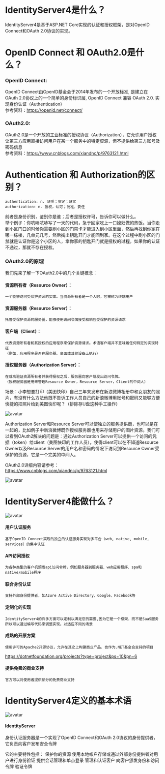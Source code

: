 # IdentityServer4是什么？
IdentityServer4是基于ASP.NET Core实现的认证和授权框架，是对OpenID Connect和OAuth 2.0协议的实现。
 
# OpenID Connect 和 OAuth2.0是什么？
 ### OpenID Connect: 
   OpenID Connect由OpenID基金会于2014年发布的一个开放标准, 是建立在OAuth 2.0协议上的一个简单的身份标识层, OpenID Connect 兼容 OAuth 2.0. 实现身份认证（Authentication）    
   参考资料：https://openid.net/connect/
 ### OAuth2.0:  
   OAuth2.0是一个开放的工业标准的授权协议（Authorization），它允许用户授权让第三方应用直接访问用户在某一个服务中的特定资源，但不提供给第三方账号及密码信息    
   参考资料：https://www.cnblogs.com/xiandnc/p/9763121.html
# Authentication 和 Authorization的区别？
    authentication: n. 证明；鉴定；证实
    authorization: n. 授权，认可；批准，委任
    
前者是身份识别，鉴别你是谁；后者是授权许可，告诉你可以做什么。        
举个例子：你吭哧吭哧写了一天的代码，急于回家吃上一口媳妇做的热饭。当你走到小区门口的时候你需要刷小区的门禁卡才能进入到小区里面，然后再找到你家在哪一栋楼，几单元几号，然后掏出钥匙开门才能回到家。在这个过程中刷小区的门禁就是认证你是这个小区的人，拿你家的钥匙开门就是授权的过程，如果你的认证不通过，那就不存在授权。

### OAuth2.0的原理
我们先来了解一下OAuth2.0中的几个关键概念：

#### 资源所有者（Resource Owner）：
    一个能够访问受保护资源的实体。当资源所有者是一个人时，它被称为终端用户

#### 资源服务器（Resource Server）：
    托管受保护资源的服务器，能够使用访问令牌接受和响应受保护的资源请求

#### 客户端（Client）：
    代表资源所有者和其授权的应用程序来保护资源请求。术语客户端并不意味着任何特定的实现特征
    （例如，应用程序是否在服务器、桌面或其他设备上执行）

#### 授权服务器（Authorization Server）：
    在成功验证资源所有者并获得授权之后，服务器向客户端发出访问令牌。
    （授权服务器是用来管理Resource Owner，Resource Server，Client的中间人）

场景：小李想要打印（美图快印）自己三年来发布在新浪微博相册中和女朋友的照片，有没有什么方法他既不告诉工作人员自己的新浪微博用账号和密码又能够方便快捷的把照片给到美图快印呢？（排除存U盘这种手工操作）

![avatar](https://img2018.cnblogs.com/blog/1413706/201810/1413706-20181009223131701-1576956298.jpg)

Authorization Server和Resource Server可以使独立的服务提供商，也可以是在一起的，比如例子中新浪微博既作授权服务器也用来存储用户的图片资源。我们可以看到OAuth2解决的问题是：通过Authorization Server可以提供一个访问的凭据（token）给client（美图快印的工作人员），使得client可以在不知道Resource Owner以及Resource Server的用户名和密码的情况下访问到Resource Owner受保护的资源，它是一个完美的中间人。　　

OAuth2.0详细内容请参考：https://www.cnblogs.com/xiandnc/p/9763121.html

![avatar](https://github.com/KenWang007/IdentityServer4Demo/blob/master/whoarewe.jpg)

# IdentityServer4能做什么？
![avatar](https://github.com/KenWang007/IdentityServer4Demo/blob/master/IdentityServer4Features.jpg)

#### 用户认证服务
    基于OpenID Connect实现的独立的认证服务实现对多平台（web, native, mobile, services）的集中认证
#### API访问授权
    为各种类型的客户机颁发api访问令牌，例如服务器到服务器、web应用程序、spa和native/mobile程序
#### 联合身份认证
    支持外部身份提供者，如Azure Active Directory、Google、Facebook等
#### 定制化的实现
    IdentityServer4的许多方面可以定制以满足您的需要,因为它是一个框架，而不是SaaS服务    
    所以可以通过编写代码来调整实现，以适应不同的场景
#### 成熟的开原方案
    使用许可的Apache2开源协议，允许在其之上构建商业产品，也作为.NET基金会支持的项目    
 https://dotnetfoundation.org/projects?type=project&ps=10&pn=6
#### 提供免费的商业支持
    官方可以对使用者提供部分的免费商业支持

# IdentityServer4定义的基本术语
![avatar](https://github.com/KenWang007/IdentityServer4Demo/blob/master/IdentityServer4Flow.jpg)

#### IdentityServer
身份认证服务器是一个实现了OpenID Connect和OAuth 2.0协议的身份提供者，它负责向客户发布安全令牌    

它的主要特性包括：
    保护你的资源
    使用本地帐户存储或通过外部身份提供者对用户进行身份验证
    提供会话管理和单点登录
    管理和认证客户
    向客户颁发身份和访问令牌
    验证令牌





